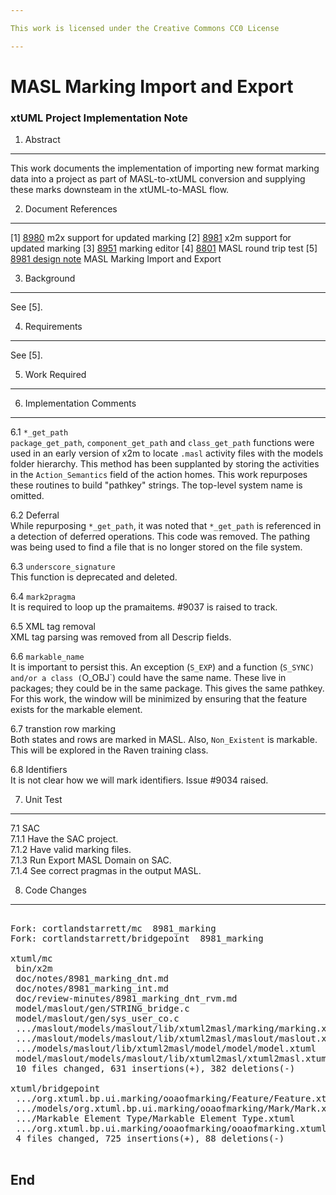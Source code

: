 ```yaml
---

This work is licensed under the Creative Commons CC0 License

---
```


# MASL Marking Import and Export
### xtUML Project Implementation Note


1. Abstract
-----------
This work documents the implementation of importing new format marking data
into a project as part of MASL-to-xtUML conversion and supplying these marks
downsteam in the xtUML-to-MASL flow.

2. Document References
----------------------
[1] [8980](https://support.onefact.net/redmine/issues/8980) m2x support for updated marking
[2] [8981](https://support.onefact.net/redmine/issues/8981) x2m support for updated marking
[3] [8951](https://support.onefact.net/redmine/issues/8951) marking editor
[4] [8801](https://support.onefact.net/redmine/issues/8801) MASL round trip test
[5] [8981 design note](https://github.com/xtuml/mc/doc/notes/8981_marking_dnt.md) MASL Marking Import and Export  

3. Background
-------------
See [5].

4. Requirements
---------------
See [5].

5. Work Required
----------------
  
6. Implementation Comments
--------------------------
6.1 `*_get_path`  
`package_get_path`, `component_get_path` and `class_get_path` functions
were used in an early version of x2m to locate `.masl` activity files
with the models folder hierarchy.  This method has been supplanted by
storing the activities in the `Action_Semantics` field of the action
homes.  This work repurposes these routines to build "pathkey" strings.
The top-level system name is omitted.

6.2 Deferral  
While repurposing `*_get_path`, it was noted that `*_get_path` is referenced
in a detection of deferred operations.  This code was removed.  The pathing
was being used to find a file that is no longer stored on the file system.

6.3 `underscore_signature`  
This function is deprecated and deleted.

6.4 `mark2pragma`  
It is required to loop up the pramaitems.  #9037 is raised to track.

6.5 XML tag removal  
XML tag parsing was removed from all Descrip fields.

6.6 `markable_name`  
It is important to persist this.  An exception (`S_EXP`) and a function
(`S_SYNC) and/or a class (`O_OBJ`) could have the same name.  These live
in packages; they could be in the same package.  This gives the same
pathkey.  For this work, the window will be minimized by ensuring that
the feature exists for the markable element.

6.7 transtion row marking  
Both states and rows are marked in MASL.  Also, `Non_Existent` is markable.
This will be explored in the Raven training class.

6.8 Identifiers  
It is not clear how we will mark identifiers.  Issue #9034 raised.

7. Unit Test
------------
7.1 SAC  
7.1.1 Have the SAC project.  
7.1.2 Have valid marking files.  
7.1.3 Run Export MASL Domain on SAC.  
7.1.4 See correct pragmas in the output MASL.  

8. Code Changes
---------------
<pre>

Fork: cortlandstarrett/mc  8981_marking
Fork: cortlandstarrett/bridgepoint  8981_marking

xtuml/mc
 bin/x2m                                                         | Bin 680533 -> 695696 bytes
 doc/notes/8981_marking_dnt.md                                   | 111 ++++++
 doc/notes/8981_marking_int.md                                   |  94 +++++
 doc/review-minutes/8981_marking_dnt_rvm.md                      |  30 ++
 model/maslout/gen/STRING_bridge.c                               |  28 +-
 model/maslout/gen/sys_user_co.c                                 |   4 +
 .../maslout/models/maslout/lib/xtuml2masl/marking/marking.xtuml |  68 ++++
 .../maslout/models/maslout/lib/xtuml2masl/maslout/maslout.xtuml | 584 +++++++++++-----------------
 .../models/maslout/lib/xtuml2masl/model/model/model.xtuml       |  54 ++-
 model/maslout/models/maslout/lib/xtuml2masl/xtuml2masl.xtuml    |  40 +-
 10 files changed, 631 insertions(+), 382 deletions(-)

xtuml/bridgepoint
 .../org.xtuml.bp.ui.marking/ooaofmarking/Feature/Feature.xtuml  | 158 +++++++++++
 .../models/org.xtuml.bp.ui.marking/ooaofmarking/Mark/Mark.xtuml | 210 ++++++++++++++-
 .../Markable Element Type/Markable Element Type.xtuml           |  34 +++
 .../org.xtuml.bp.ui.marking/ooaofmarking/ooaofmarking.xtuml     | 402 ++++++++++++++++++++++------
 4 files changed, 725 insertions(+), 88 deletions(-)

</pre>

End
---

